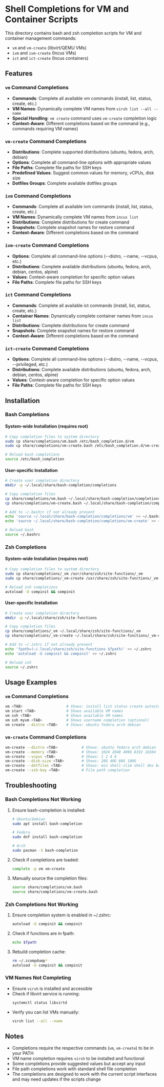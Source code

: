 # Shell Completions for VM and Container Scripts

This directory contains bash and zsh completion scripts for VM and container management commands:
- `vm` and `vm-create` (libvirt/QEMU VMs)
- `ivm` and `ivm-create` (Incus VMs)
- `ict` and `ict-create` (Incus containers)

## Features

### `vm` Command Completions
- **Commands**: Complete all available vm commands (install, list, status, create, etc.)
- **VM Names**: Dynamically complete VM names from `virsh list --all --name`
- **Special Handling**: `vm create` command uses `vm-create` completion logic
- **Context-Aware**: Different completions based on the command (e.g., commands requiring VM names)

### `vm-create` Command Completions
- **Distributions**: Complete supported distributions (ubuntu, fedora, arch, debian)
- **Options**: Complete all command-line options with appropriate values
- **File Paths**: Complete file paths for SSH keys
- **Predefined Values**: Suggest common values for memory, vCPUs, disk size
- **Dotfiles Groups**: Complete available dotfiles groups

### `ivm` Command Completions
- **Commands**: Complete all available ivm commands (install, list, status, create, etc.)
- **VM Names**: Dynamically complete VM names from `incus list`
- **Distributions**: Complete distributions for create command
- **Snapshots**: Complete snapshot names for restore command
- **Context-Aware**: Different completions based on the command

### `ivm-create` Command Completions
- **Options**: Complete all command-line options (--distro, --name, --vcpus, etc.)
- **Distributions**: Complete available distributions (ubuntu, fedora, arch, debian, centos, alpine)
- **Values**: Context-aware completion for specific option values
- **File Paths**: Complete file paths for SSH keys

### `ict` Command Completions
- **Commands**: Complete all available ict commands (install, list, status, create, etc.)
- **Container Names**: Dynamically complete container names from `incus list`
- **Distributions**: Complete distributions for create command
- **Snapshots**: Complete snapshot names for restore command
- **Context-Aware**: Different completions based on the command

### `ict-create` Command Completions
- **Options**: Complete all command-line options (--distro, --name, --vcpus, --privileged, etc.)
- **Distributions**: Complete available distributions (ubuntu, fedora, arch, debian, centos, alpine)
- **Values**: Context-aware completion for specific option values
- **File Paths**: Complete file paths for SSH keys

## Installation

### Bash Completions

#### System-wide Installation (requires root)
```bash
# Copy completion files to system directory
sudo cp share/completions/vm.bash /etc/bash_completion.d/vm
sudo cp share/completions/vm-create.bash /etc/bash_completion.d/vm-create

# Reload bash completions
source /etc/bash_completion
```

#### User-specific Installation
```bash
# Create user completion directory
mkdir -p ~/.local/share/bash-completion/completions

# Copy completion files
cp share/completions/vm.bash ~/.local/share/bash-completion/completions/vm
cp share/completions/vm-create.bash ~/.local/share/bash-completion/completions/vm-create

# Add to ~/.bashrc if not already present
echo 'source ~/.local/share/bash-completion/completions/vm' >> ~/.bashrc
echo 'source ~/.local/share/bash-completion/completions/vm-create' >> ~/.bashrc

# Reload bash
source ~/.bashrc
```

### Zsh Completions

#### System-wide Installation (requires root)
```bash
# Copy completion files to system directory
sudo cp share/completions/_vm /usr/share/zsh/site-functions/_vm
sudo cp share/completions/_vm-create /usr/share/zsh/site-functions/_vm-create

# Reload zsh completions
autoload -U compinit && compinit
```

#### User-specific Installation
```bash
# Create user completion directory
mkdir -p ~/.local/share/zsh/site-functions

# Copy completion files
cp share/completions/_vm ~/.local/share/zsh/site-functions/_vm
cp share/completions/_vm-create ~/.local/share/zsh/site-functions/_vm-create

# Add to ~/.zshrc if not already present
echo 'fpath=(~/.local/share/zsh/site-functions $fpath)' >> ~/.zshrc
echo 'autoload -U compinit && compinit' >> ~/.zshrc

# Reload zsh
source ~/.zshrc
```

## Usage Examples

### `vm` Command Completions
```bash
vm <TAB>                    # Shows: install list status create autostart start stop restart destroy delete console ip logs cleanup ssh
vm start <TAB>              # Shows available VM names
vm ssh <TAB>                # Shows available VM names
vm ssh myvm <TAB>           # Shows username completion (optional)
vm create --distro <TAB>    # Shows: ubuntu fedora arch debian
```

### `vm-create` Command Completions
```bash
vm-create --distro <TAB>           # Shows: ubuntu fedora arch debian
vm-create --memory <TAB>           # Shows: 1024 2048 4096 8192 16384
vm-create --vcpus <TAB>            # Shows: 1 2 4 8
vm-create --disk-size <TAB>        # Shows: 20G 40G 80G 100G
vm-create --dotfiles <TAB>         # Shows: min shell-slim shell dev box
vm-create --ssh-key <TAB>          # File path completion
```

## Troubleshooting

### Bash Completions Not Working
1. Ensure bash-completion is installed:
   ```bash
   # Ubuntu/Debian
   sudo apt install bash-completion

   # Fedora
   sudo dnf install bash-completion

   # Arch
   sudo pacman -S bash-completion
   ```

2. Check if completions are loaded:
   ```bash
   complete -p vm vm-create
   ```

3. Manually source the completion files:
   ```bash
   source share/completions/vm.bash
   source share/completions/vm-create.bash
   ```

### Zsh Completions Not Working
1. Ensure completion system is enabled in ~/.zshrc:
   ```bash
   autoload -U compinit && compinit
   ```

2. Check if functions are in fpath:
   ```bash
   echo $fpath
   ```

3. Rebuild completion cache:
   ```bash
   rm ~/.zcompdump*
   autoload -U compinit && compinit
   ```

### VM Names Not Completing
- Ensure `virsh` is installed and accessible
- Check if libvirt service is running:
  ```bash
  systemctl status libvirtd
  ```
- Verify you can list VMs manually:
  ```bash
  virsh list --all --name
  ```

## Notes

- Completions require the respective commands (`vm`, `vm-create`) to be in your PATH
- VM name completion requires `virsh` to be installed and functional
- Some completions provide suggested values but accept any input
- File path completions work with standard shell file completion
- The completions are designed to work with the current script interfaces and may need updates if the scripts change
